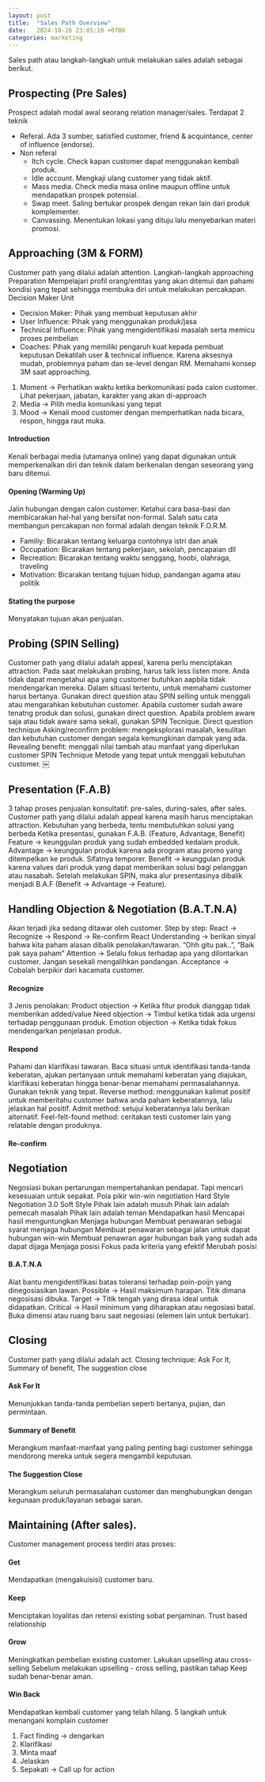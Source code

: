 ```yaml
---
layout: post
title:  "Sales Path Overview"
date:   2024-10-26 23:05:10 +0700
categories: marketing
---
```

Sales path atau langkah-langkah untuk melakukan sales adalah sebagai berikut.
## Prospecting (Pre Sales)
Prospect adalah modal awal seorang relation manager/sales. Terdapat 2 teknik
- Referal. Ada 3 sumber, satisfied customer, friend & acquintance, center of influence (endorse).
- Non referal
    - Itch cycle. Check kapan customer dapat menggunakan kembali produk.
    - Idle account. Mengkaji ulang customer yang tidak aktif.
    - Mass media. Check media masa online maupun offline untuk mendapatkan prospek potensial.
    - Swap meet. Saling bertukar prospek dengan rekan lain dari produk komplementer.
    - Canvassing. Menentukan lokasi yang dituju lalu menyebarkan materi promosi.

## Approaching (3M & FORM)
Customer path yang dilalui adalah attention. Langkah-langkah approaching
Preparation
Mempelajari profil orang/entitas yang akan ditemui dan pahami kondisi yang tepat sehingga membuka diri untuk melakukan percakapan.
Decision Maker Unit
- Decision Maker: Pihak yang membuat keputusan akhir
- User Influence: Pihak yang menggunakan produk/jasa
- Technical Influence: Pihak yang mengidentifikasi masalah serta memicu proses pembelian
- Coaches: Pihak yang memiliki pengaruh kuat kepada pembuat keputusan
Dekatilah user & technical influence. Karena aksesnya mudah, problemnya paham dan se-level dengan RM.
Memahami konsep 3M saat approaching.
1. Moment -> Perhatikan waktu ketika berkomunikasi pada calon customer. Lihat pekerjaan, jabatan, karakter yang akan di-approach
2. Media -> Pilih media komunikasi yang tepat
3. Mood -> Kenali mood customer dengan memperhatikan nada bicara, respon, hingga raut muka.

#### Introduction
Kenali berbagai media (utamanya online) yang dapat digunakan untuk memperkenalkan diri dan teknik dalam berkenalan dengan seseorang yang baru ditemui.

#### Opening (Warming Up)
Jalin hubungan dengan calon customer. Ketahui cara basa-basi dan membicarakan hal-hal yang bersifat non-formal. Salah satu cata membangun percakapan non formal adalah dengan teknik F.O.R.M.
- Familiy: Bicarakan tentang keluarga contohnya istri dan anak
- Occupation: Bicarakan tentang pekerjaan, sekolah, pencapaian dll
- Recreation: Bicarakan tentang waktu senggang, hoobi, olahraga, traveling
- Motivation: Bicarakan tentang tujuan hidup, pandangan agama atau politik

#### Stating the purpose
Menyatakan tujuan akan penjualan.

## Probing (SPIN Selling)
Customer path yang dilalui adalah appeal, karena perlu menciptakan attraction.
Pada saat melakukan probing, harus talk less listen more. Anda tidak dapat mengetahui apa yang customer butuhkan aapbila tidak mendengarkan mereka. Dalam situasi tertentu, untuk memahami customer harus bertanya. Gunakan direct question atau SPIN selling untuk menggali atau mengarahkan kebutuhan customer.
Apabila customer sudah aware tenatng produk dan solusi, gunakan direct question. Apabila problem aware saja atau tidak aware sama sekali, gunakan SPIN Tecnique.
Direct question technique
Asking/reconfirm problem: mengeksplorasi masalah, kesulitan dan kebutuhan customer dengan segala kemungkinan dampak yang ada.
Revealing benefit: menggali nilai tambah atau manfaat yang diperlukan customer
SPIN Technique
Metode yang tepat untuk menggali kebutuhan customer.
￼

## Presentation (F.A.B)
3 tahap proses penjualan konsultatif: pre-sales, during-sales, after sales. Customer path yang dilalui adalah appeal karena masih harus menciptakan attraction. Kebutuhan yang berbeda, tentu membutuhkan solusi yang berbeda
Ketika presentasi, gunakan F.A.B. (Feature, Advantage, Benefit)
Feature 		-> keunggulan produk yang sudah embedded kedalam produk.
Advantage 	-> keunggulan produk karena ada program atau promo yang ditempelkan ke produk. Sifatnya temporer.
Benefit 		-> keunggulan produk karena values dari produk yang dapat memberikan solusi bagi pelanggan atau nasabah.
Setelah melakukan SPIN, maka alur presentasinya dibalik menjadi B.A.F (Benefit -> Advantage -> Feature).

## Handling Objection & Negotiation (B.A.T.N.A)
Akan terjadi jika sedang ditawar oleh customer.
Step by step: React -> Recognize -> Respond -> Re-confirm
React
Understanding -> berikan sinyal bahwa kita paham alasan dibalik penolakan/tawaran. “Ohh gitu pak..”, “Baik pak saya paham”
Attention -> Selalu fokus terhadap apa yang dilontarkan customer. Jangan sesekali mengalihkan pandangan.
Acceptance -> Cobalah berpikir dari kacamata customer.

#### Recognize
3 Jenis penolakan:
Product objection -> Ketika fitur produk dianggap tidak memberikan added/value
Need objection -> Timbul ketika tidak ada urgensi terhadap penggunaan produk.
Emotion objection -> Ketika tidak fokus mendengarkan penjelasan produk.

#### Respond
Pahami dan klarifikasi tawaran. Baca situasi untuk identifikasi tanda-tanda keberatan, ajukan pertanyaan untuk memahami keberatan yang diajukan, klarifikasi keberatan hingga benar-benar memahami permasalahannya.
Gunakan teknik yang tepat. Reverse method: menggunakan kalimat positif untuk memberitahu customer bahwa anda paham keberatannya, lalu jelaskan hal positif. Admit method: setujui keberatannya lalu berikan alternatif. Feel-felt-found method: ceritakan testi customer lain yang relatable dengan produknya.

#### Re-confirm

## Negotiation
Negosiasi bukan pertarungan mempertahankan pendapat. Tapi mencari kesesuaian untuk sepakat.
Pola pikir win-win negotiation
Hard Style	Negotiation 3.0	Soft Style
Pihak lain adalah musuh	Pihak lain adalah pemecah masalah	Pihak lain adalah teman
Mendapatkan hasil	Mencapai hasil menguntungkan	Menjaga hubungan
Membuat penawaran sebagai syarat menjaga hubungan	Membuat penawaran sebagai jalan untuk dapat hubungan win-win	Membuat penawran agar hubungan baik yang sudah ada dapat dijaga
Menjaga posisi	Fokus pada kriteria yang efektif	Merubah posisi

#### B.A.T.N.A
Alat bantu mengidentifikasi batas toleransi terhadap poin-poijn yang dinegosiasikan lawan.
Possible 	-> Hasil maksimum harapan. Titik dimana negosisasi dibuka.
Target 	-> Titik tengah yang dirasa ideal untuk didapatkan.
Critical 	-> Hasil minimum yang diharapkan atau negosiasi batal.
Buka dimensi atau ruang baru saat negosiasi (elemen lain untuk bertukar).

## Closing
Customer path yang dilalui adalah act. Closing technique: Ask For It, Summary of benefit, The suggestion close
#### Ask For It
Menunjukkan tanda-tanda pembelian seperti bertanya, pujian, dan permintaan.
#### Summary of Benefit
Merangkum manfaat-manfaat yang paling penting bagi customer sehingga mendorong mereka untuk segera mengambil keputusan.
#### The Suggestion Close
Merangkum seluruh permasalahan customer dan menghubungkan dengan kegunaan produk/layanan sebagai saran.

## Maintaining (After sales).
Customer management process terdiri atas proses:
#### Get
Mendapatkan (mengakuisisi) customer baru.
#### Keep
Menciptakan loyalitas dan retensi existing sobat penjaminan.
Trust based relationship
#### Grow
Meningkatkan pembelian existing customer. Lakukan upselling atau cross-selling
Sebelum melakukan upselling - cross selling, pastikan tahap Keep sudah benar-benar aman.
#### Win Back
Mendapatkan kembali customer yang telah hilang.
5 langkah untuk menangani komplain customer
1. Fact finding -> dengarkan
2. Klarifikasi
3. Minta maaf
4. Jelaskan 
5. Sepakati -> Call up for action

